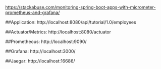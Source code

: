https://stackabuse.com/monitoring-spring-boot-apps-with-micrometer-prometheus-and-grafana/


##Application:
http://localhost:8080/api/tutorial/1.0/employees

##Actuator/Metrics:
http://localhost:8080/actuator

##Prometheous:
http://localhost:9090/

##Grafana:
http://localhost:3000/

##Jaegar:
http://localhost:16686/

